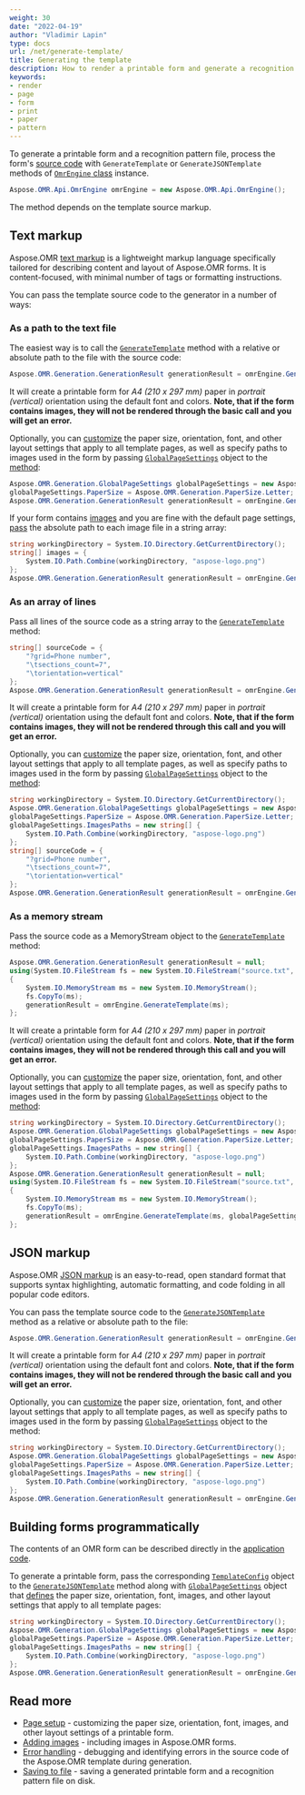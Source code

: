 ```yaml
---
weight: 30
date: "2022-04-19"
author: "Vladimir Lapin"
type: docs
url: /net/generate-template/
title: Generating the template
description: How to render a printable form and generate a recognition pattern file for Aspose.OMR engine.
keywords:
- render
- page
- form
- print
- paper
- pattern
---
```


To generate a printable form and a recognition pattern file, process the form's [source code](/omr/net/design-form/) with `GenerateTemplate` or `GenerateJSONTemplate` methods of [`OmrEngine` class](https://apireference.aspose.com/omr/net/aspose.omr.api/omrengine) instance.

```csharp
Aspose.OMR.Api.OmrEngine omrEngine = new Aspose.OMR.Api.OmrEngine();
```
The method depends on the template source markup.

## Text markup

Aspose.OMR [text markup](/omr/net/txt-markup/) is a lightweight markup language specifically tailored for describing content and layout of Aspose.OMR forms. It is content-focused, with minimal number of tags or formatting instructions.

You can pass the template source code to the generator in a number of ways:

### As a path to the text file

The easiest way is to call the [`GenerateTemplate`](https://apireference.aspose.com/omr/net/aspose.omr.api.omrengine/generatetemplate/methods/3) method with a relative or absolute path to the file with the source code:

```csharp
Aspose.OMR.Generation.GenerationResult generationResult = omrEngine.GenerateTemplate("source.txt");
```

It will create a printable form for _A4 (210 x 297 mm)_ paper in _portrait (vertical)_ orientation using the default font and colors. **Note, that if the form contains images, they will not be rendered through the basic call and you will get an error.**

Optionally, you can [customize](/omr/net/generate-template/page-setup/) the paper size, orientation, font, and other layout settings that apply to all template pages, as well as specify paths to images used in the form by passing [`GlobalPageSettings`](https://apireference.aspose.com/omr/net/aspose.omr.generation/globalpagesettings) object to the [method](https://apireference.aspose.com/omr/net/aspose.omr.api.omrengine/generatetemplate/methods/4):

```csharp
Aspose.OMR.Generation.GlobalPageSettings globalPageSettings = new Aspose.OMR.Generation.GlobalPageSettings();
globalPageSettings.PaperSize = Aspose.OMR.Generation.PaperSize.Letter;
Aspose.OMR.Generation.GenerationResult generationResult = omrEngine.GenerateTemplate("source.txt", globalPageSettings);
```

If your form contains [images](/omr/net/txt-markup/image/) and you are fine with the default page settings, [pass](https://apireference.aspose.com/omr/net/aspose.omr.api.omrengine/generatetemplate/methods/5) the absolute path to each image file in a string array:

```csharp
string workingDirectory = System.IO.Directory.GetCurrentDirectory();
string[] images = {
	System.IO.Path.Combine(workingDirectory, "aspose-logo.png")
};
Aspose.OMR.Generation.GenerationResult generationResult = omrEngine.GenerateTemplate("source.txt", images);
```

### As an array of lines

Pass all lines of the source code as a string array to the [`GenerateTemplate`](https://apireference.aspose.com/omr/net/aspose.omr.api.omrengine/generatetemplate/methods/6) method:

```csharp
string[] sourceCode = {
	"?grid=Phone number",
	"\tsections_count=7",
	"\torientation=vertical"
};
Aspose.OMR.Generation.GenerationResult generationResult = omrEngine.GenerateTemplate(sourceCode);
```

It will create a printable form for _A4 (210 x 297 mm)_ paper in _portrait (vertical)_ orientation using the default font and colors. **Note, that if the form contains images, they will not be rendered through this call and you will get an error.**

Optionally, you can [customize](/omr/net/generate-template/page-setup/) the paper size, orientation, font, and other layout settings that apply to all template pages, as well as specify paths to images used in the form by passing [`GlobalPageSettings`](https://apireference.aspose.com/omr/net/aspose.omr.generation/globalpagesettings) object to the [method](https://apireference.aspose.com/omr/net/aspose.omr.api.omrengine/generatetemplate/methods/7):

```csharp
string workingDirectory = System.IO.Directory.GetCurrentDirectory();
Aspose.OMR.Generation.GlobalPageSettings globalPageSettings = new Aspose.OMR.Generation.GlobalPageSettings();
globalPageSettings.PaperSize = Aspose.OMR.Generation.PaperSize.Letter;
globalPageSettings.ImagesPaths = new string[] {
	System.IO.Path.Combine(workingDirectory, "aspose-logo.png")
};
string[] sourceCode = {
	"?grid=Phone number",
	"\tsections_count=7",
	"\torientation=vertical"
};
Aspose.OMR.Generation.GenerationResult generationResult = omrEngine.GenerateTemplate(sourceCode, globalPageSettings);
```

### As a memory stream

Pass the source code as a MemoryStream object to the [`GenerateTemplate`](https://apireference.aspose.com/omr/net/aspose.omr.api.omrengine/generatetemplate/methods/1) method:


```csharp
Aspose.OMR.Generation.GenerationResult generationResult = null;
using(System.IO.FileStream fs = new System.IO.FileStream("source.txt", System.IO.FileMode.Open))
{
	System.IO.MemoryStream ms = new System.IO.MemoryStream();
	fs.CopyTo(ms);
	generationResult = omrEngine.GenerateTemplate(ms);
};
```

It will create a printable form for _A4 (210 x 297 mm)_ paper in _portrait (vertical)_ orientation using the default font and colors. **Note, that if the form contains images, they will not be rendered through this call and you will get an error.**

Optionally, you can [customize](/omr/net/generate-template/page-setup/) the paper size, orientation, font, and other layout settings that apply to all template pages, as well as specify paths to images used in the form by passing [`GlobalPageSettings`](https://apireference.aspose.com/omr/net/aspose.omr.generation/globalpagesettings) object to the [method](https://apireference.aspose.com/omr/net/aspose.omr.api.omrengine/generatetemplate/methods/2):

```csharp
string workingDirectory = System.IO.Directory.GetCurrentDirectory();
Aspose.OMR.Generation.GlobalPageSettings globalPageSettings = new Aspose.OMR.Generation.GlobalPageSettings();
globalPageSettings.PaperSize = Aspose.OMR.Generation.PaperSize.Letter;
globalPageSettings.ImagesPaths = new string[] {
	System.IO.Path.Combine(workingDirectory, "aspose-logo.png")
};
Aspose.OMR.Generation.GenerationResult generationResult = null;
using(System.IO.FileStream fs = new System.IO.FileStream("source.txt", System.IO.FileMode.Open))
{
	System.IO.MemoryStream ms = new System.IO.MemoryStream();
	fs.CopyTo(ms);
	generationResult = omrEngine.GenerateTemplate(ms, globalPageSettings);
};
```

## JSON markup

Aspose.OMR [JSON markup](/omr/net/json-markup/) is an easy-to-read, open standard format that supports syntax highlighting, automatic formatting, and code folding in all popular code editors.

You can pass the template source code to the [`GenerateJSONTemplate`](https://apireference.aspose.com/omr/net/aspose.omr.api/omrengine/methods/generatejsontemplate) method as a relative or absolute path to the file:

```csharp
Aspose.OMR.Generation.GenerationResult generationResult = omrEngine.GenerateJSONTemplate("source.json");
```

It will create a printable form for _A4 (210 x 297 mm)_ paper in _portrait (vertical)_ orientation using the default font and colors. **Note, that if the form contains images, they will not be rendered through the basic call and you will get an error.**

Optionally, you can [customize](/omr/net/generate-template/page-setup/) the paper size, orientation, font, and other layout settings that apply to all template pages, as well as specify paths to images used in the form by passing [`GlobalPageSettings`](https://apireference.aspose.com/omr/net/aspose.omr.generation/globalpagesettings) object to the method:

```csharp
string workingDirectory = System.IO.Directory.GetCurrentDirectory();
Aspose.OMR.Generation.GlobalPageSettings globalPageSettings = new Aspose.OMR.Generation.GlobalPageSettings();
globalPageSettings.PaperSize = Aspose.OMR.Generation.PaperSize.Letter;
globalPageSettings.ImagesPaths = new string[] {
	System.IO.Path.Combine(workingDirectory, "aspose-logo.png")
};
Aspose.OMR.Generation.GenerationResult generationResult = omrEngine.GenerateJSONTemplate("source.json", globalPageSettings);
```

## Building forms programmatically

The contents of an OMR form can be described directly in the [application code](/omr/net/programmatic-layout/).

To generate a printable form, pass the corresponding [`TemplateConfig`](https://apireference.aspose.com/omr/net/aspose.omr.generation.config/templateconfig) object to the [`GenerateJSONTemplate`](https://apireference.aspose.com/omr/net/aspose.omr.api/omrengine/methods/generatetemplate) method along with [`GlobalPageSettings`](https://apireference.aspose.com/omr/net/aspose.omr.generation/globalpagesettings) object that [defines](/omr/net/generate-template/page-setup/) the paper size, orientation, font, images, and other layout settings that apply to all template pages:

```csharp
string workingDirectory = System.IO.Directory.GetCurrentDirectory();
Aspose.OMR.Generation.GlobalPageSettings globalPageSettings = new Aspose.OMR.Generation.GlobalPageSettings();
globalPageSettings.PaperSize = Aspose.OMR.Generation.PaperSize.Letter;
globalPageSettings.ImagesPaths = new string[] {
	System.IO.Path.Combine(workingDirectory, "aspose-logo.png")
};
Aspose.OMR.Generation.GenerationResult generationResult = omrEngine.GenerateJSONTemplate(templateConfig, globalPageSettings);
```

## Read more

- [Page setup](/omr/net/generate-template/page-setup/) - customizing the paper size, orientation, font, images, and other layout settings of a printable form.
- [Adding images](/omr/net/generate-template/images/) - including images in Aspose.OMR forms.
- [Error handling](/omr/net/generate-template/error-handling/) - debugging and identifying errors in the source code of the Aspose.OMR template during generation.
- [Saving to file](/omr/net/generate-template/save/) - saving a generated printable form and a recognition pattern file on disk.
